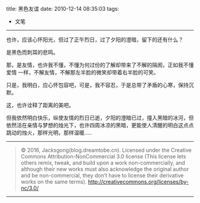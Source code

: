 title: 黑色友谊
date: 2010-12-14 08:35:03
tags:
- 文笔

---

也许，应该心怀阳光，但过了正午烈日，过了夕阳的澄暗，留下的还有什么？

<!--more-->
是黑色而刺耳的悲鸣。

那，是友情，也许我不懂，不懂为何过份的了解却带来了不解的隔阂，正如我不懂爱情 一样，不解友情，不解那左半脸的微笑却带着右半脸的可笑。

只是，我明白，应心怀包容吧，可是，我不容忍，于是总带了矛盾的心寒，保持沉默。

这，也许诠释了距离的美吧。

但我依然明白快乐，纵使友情的烈日已逝，夕阳的澄暗已过，撞入黑暗的冰河，但依然活在亲情与梦想的烛光下，也许四周冰凉的黑暗，更能使人清醒的明白这点点跳动的烛火，那样光明，那样温暖…..

---

> © 2016, Jacksgong(blog.dreamtobe.cn). Licensed under the Creative Commons Attribution-NonCommercial 3.0 license (This license lets others remix, tweak, and build upon a work non-commercially, and although their new works must also acknowledge the original author and be non-commercial, they don’t have to license their derivative works on the same terms). http://creativecommons.org/licenses/by-nc/3.0/

---

